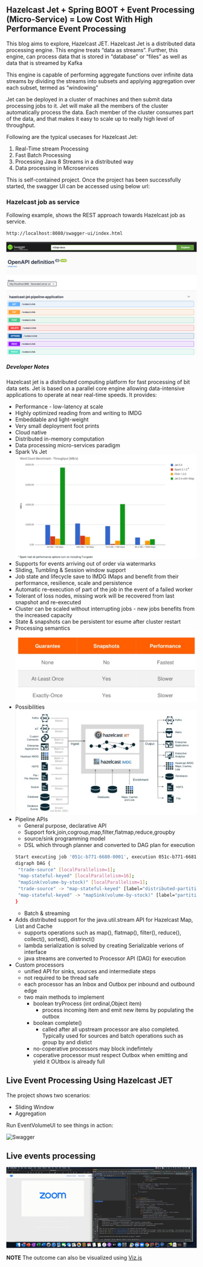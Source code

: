 ## Hazelcast Jet + Spring BOOT + Event Processing (Micro-Service) = Low Cost With High Performance Event Processing
This blog aims to explore, Hazelcast JET. Hazelcast Jet is a distributed data processing engine. This engine treats “data as streams”. Further, this engine, can process data that is stored in “database” or “files” as well as data that is streamed by Kafka

This engine is capable of performing aggregate functions over infinite data streams by dividing the streams into subsets and applying aggregation over each subset, termed as “windowing”

Jet can be deployed in a cluster of machines and then submit data processing jobs to it. Jet will make all the members of the cluster automatically process the data. Each member of the cluster consumes part of the data, and that makes it easy to scale up to really high level of throughput. 

Following are the typical usecases for Hazelcast Jet:
1.	Real-Time stream Processing
2.	Fast Batch Processing
3.	Processing Java 8 Streams in a distributed way
4.	Data processing in Microservices

This is self-contained project. Once the project has been successfully started, the swagger UI can be accessed using below url:
### Hazelcast job as service
Following example, shows the REST approach towards Hazelcast job as service.
```bash
http://localhost:8080/swagger-ui/index.html
```

![Swagger](./swagger-ui.png) 

##### Developer Notes
Hazelcast jet is a distributed computing platform for fast processing of bit data sets. Jet is based on a parallel core engine allowing data-intensive applications to operate at near real-time speeds. It provides:
- Performance - low-latency at scale
- Highly optimized reading from and writing to IMDG
- Embeddable and light-weight
- Very small deployment foot prints
- Cloud native
- Distributed in-memory computation
- Data processing micro-services paradigm
- Spark Vs Jet
![Swagger](./performance.png) 
- Supports for events arriving out of order via watermarks
- Sliding, Tumbling & Session window support
- Job state and lifecycle save to IMDG IMaps and benefit from their performance, resilience, scale and persistence
- Automatic re-execution of part of the job in the event of a failed worker
- Tolerant of loss nodes, missing work will be recovered from last snapshot and re-executed
- Cluster can be scaled without interrupting jobs - new jobs benefits from the increased capacity
- State & snapshots can be persistent tor esume after cluster restart
- Processing semantics 
![Swagger](./performance-guarantees.png) 
- Possibilities
![Swagger](./StreamingBatchProcessing.png) 
- Pipeline APIs
   - General purpose, declarative API
   - Support fork,join,cogroup,map,filter,flatmap,reduce,groupby
   - source/sink programming model
   - DSL which through planner and converted to DAG plan for execution
   ```bash
   Start executing job '051c-b771-6680-0001', execution 051c-b771-6681-0001, execution graph in DOT format:
  digraph DAG {
  	"trade-source" [localParallelism=1];
  	"map-stateful-keyed" [localParallelism=16];
  	"mapSink(volume-by-stock)" [localParallelism=1];
  	"trade-source" -> "map-stateful-keyed" [label="distributed-partitioned", queueSize=1024];
  	"map-stateful-keyed" -> "mapSink(volume-by-stock)" [label="partitioned", queueSize=1024];
  }
  ```
   - Batch & streaming
- Adds distributed support for the java.util.stream API for Hazelcast Map, List and Cache
  - supports operations such as map(), flatmap(), filter(), reduce(), collect(), sorted(), distrinct()
  - lambda serialization is solved by creating Serializable verions of interface
  - java streams are converted to Processor API (DAG) for execution
- Custom processors
  - unified API for sinks, sources and intermediate steps
  - not required to be thread safe
  - each processor has an Inbox and Outbox per inbound and outbound edge
  - two main methods to implement
    - boolean tryProcess (int ordinal,Object item)
      - process incoming item and emit new items by populating the outbox
    - boolean complete()
       - called after all upstream processor are also completed. Typically used for sources and batch operations such as group by and distict
    - no-coperative processors may block indefintely
    - coperative processor must respect Outbox when emitting and yield it OUtbox is already full
  
 ## Live Event Processing Using Hazelcast JET
 The project shows two scenarios:
 - Sliding Window
 - Aggregation
 
 Run EventVolumeUI to see things in action:
 
 ![Swagger](./EventProcessing.gif) 
 
 ## Live events processing
 ![Swagger](./Data-Health-Event-Processing.gif) 
 
 **NOTE** The outcome can also be visualized using [Viz.js](http://viz-js.com)